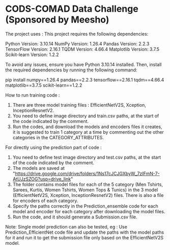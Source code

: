 # CODS-COMAD Data Challenge (Sponsored by Meesho)
The project uses :
This project requires the following dependencies:

Python Version: 3.10.14
NumPy Version: 1.26.4
Pandas Version: 2.2.3
TensorFlow Version: 2.16.1
TQDM Version: 4.66.4
Matplotlib Version: 3.7.5
Scikit-learn Version: 1.2.2

To avoid any issues, ensure you have Python 3.10.14 installed. Then, install the required dependencies by running the following command:

pip install numpy==1.26.4 pandas==2.2.3 tensorflow==2.16.1 tqdm==4.66.4 matplotlib==3.7.5 scikit-learn==1.2.2

How to run training code :
1. There are three model training files : EfficientNetV2S, Xception, InceptionResnetV2.
2. You need to define image directory and train.csv paths, at the start of the code indicated by the comment.
3. Run the codes, and download the models and encoders files it creates, it is suggested to train 1 category at a time by commenting out the other categories in the CATEGORY_ATTRIBUTES.
   
For directly using the prediction part of code :
1. You need to define test image directory and test.csv paths, at the start of the code indicated by the comment.
2. The models are saved at "https://drive.google.com/drive/folders/1Ns17cJCJGXbyW_7zIFmN-7-AtUJzSZOG?usp=drive_link"
3. The folder contains model files for each of the 5 category (Men Tshirts, Sarees, Kurtis, Women Tshirts, Women Tops & Tunics) in the 3 model (EfficientNetV2S, Xception, InceptionResnetV2) files. There is also a file for encoders of each category.
4. Specify the paths correctly in the Prediction_ensemble code for each model and encoder for each category after downloading the model files.
5. Run the code, and it should generate a Submission.csv file.

Note: Single model prediction can also be tested, eg : Use Prediction_EfficientNet code file and update the paths with the model paths for it and run it to get the submission file only based on the EfficientNetV2S model.
